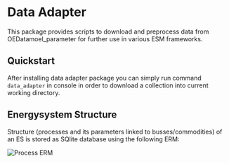 # Data Adapter

This package provides scripts to download and preprocess data from OEDatamoel_parameter for further use in various ESM frameworks.


## Quickstart

After installing data adapter package you can simply run command `data_adapter` in console in order to download a collection into current working directory.


## Energysystem Structure

Structure (processes and its parameters linked to busses/commodities) of an ES is stored as SQlite database using the following ERM:

![Process ERM](/home/local/RL-INSTITUT/hendrik.huyskens/Dokumente/RLI/data_adapter/assets/process_erm.png "Process ERM")
